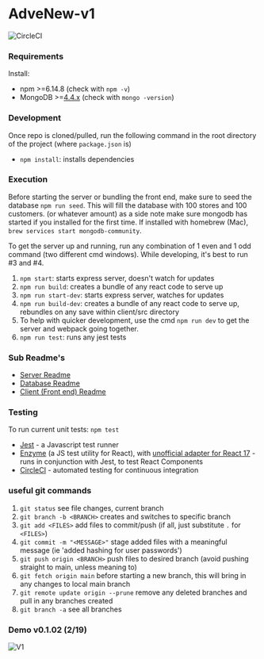 # AdveNew-v1
![CircleCI](https://circleci.com/gh/AdveNew/AdveNew-staging.svg?style=shield&circle-token=8543a35d430a5dfe87b29e4b9eaf203d84e8bd7f)

### Requirements
Install: 
- npm >=6.14.8 (check with `npm -v`)
- MongoDB >=[4.4.x](https://mongoosejs.com/docs/compatibility.html) (check with `mongo -version`)

### Development
Once repo is cloned/pulled, run the following command in the root directory of the project (where `package.json` is)
- `npm install`: installs dependencies

### Execution
Before starting the server or bundling the front end, make sure to seed the database `npm run seed`. This will fill the database with 100 stores and 100 customers. (or whatever amount) as a side note make sure mongodb has started if you installed for the first time. If installed with homebrew (Mac), `brew services start mongodb-community`.

To get the server up and running, run any combination of 1 even and 1 odd command (two different cmd windows). While developing, it's best to run #3 and #4.
1. `npm start`: starts express server, doesn't watch for updates
2. `npm run build`: creates a bundle of any react code to serve up
3. `npm run start-dev`: starts express server, watches for updates
4. `npm run build-dev`: creates a bundle of any react code to serve up, rebundles on any save within client/src directory
5. To help with quicker development, use the cmd `npm run dev` to get the server and webpack going together.
6. `npm run test`: runs any jest tests

### Sub Readme's
- [Server Readme](/server/README.md)
- [Database Readme](/database/README.md)
- [Client (Front end) Readme](/client/README.md)

### Testing
To run current unit tests: `npm test`  
- [Jest](https://jestjs.io/) - a Javascript test runner
- [Enzyme](https://enzymejs.github.io/enzyme/) (a JS test utility for React), with [unofficial adapter for React 17](https://www.npmjs.com/package/@wojtekmaj/enzyme-adapter-react-17) - runs in conjunction with Jest, to test React Components
- [CircleCI](https://circleci.com/docs/) - automated testing for continuous integration

### useful git commands
1. `git status` see file changes, current branch
2. `git branch -b <BRANCH>` creates and switches to specific branch
2. `git add <FILES>` add files to commit/push (if all, just substitute `.` for `<FILES>`)
3. `git commit -m "<MESSAGE>"` stage added files with a meaningful message (ie 'added hashing for user passwords')
4. `git push origin <BRANCH>` push files to desired branch (avoid pushing straight to main, unless meaning to)
5. `git fetch origin main` before starting a new branch, this will bring in any changes to local main branch
5. `git remote update origin --prune` remove any deleted branches and pull in any branches created
8. `git branch -a` see all branches

### Demo v0.1.02 (2/19)
![V1](demo/v1_2-29_homepage.png)
